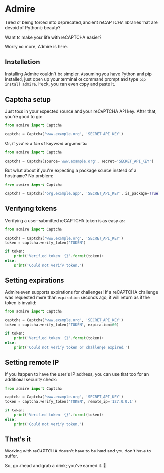# Admire
Tired of being forced into deprecated, ancient reCAPTCHA libraries that are devoid of Pythonic beauty?

Want to make your life with reCAPTCHA easier?

Worry no more, Admire is here.

## Installation
Installing Admire couldn't be simpler. Assuming you have Python and pip installed, just open up your terminal or command prompt and type `pip install admire`. Heck, you can even copy and paste it.

## Captcha setup
Just toss in your expected source and your reCAPTCHA API key. After that, you're good to go:
```python
from admire import Captcha

captcha = Captcha('www.example.org', 'SECRET_API_KEY')
```

Or, if you're a fan of keyword arguments:
```python
from admire import Captcha

captcha = Captcha(source='www.example.org', secret='SECRET_API_KEY')
```

But what about if you're expecting a package source instead of a hostname? No problem:
```python
from admire import Captcha

captcha = Captcha('org.example.app', 'SECRET_API_KEY', is_package=True)
```

## Verifying tokens
Verifying a user-submitted reCAPTCHA token is as easy as:

```python
from admire import Captcha

captcha = Captcha('www.example.org', 'SECRET_API_KEY')
token = captcha.verify_token('TOKEN')

if token:
	print('Verified token: {}'.format(token))
else:
	print('Could not verify token.')
```

## Setting expirations
Admire even supports expirations for challenges! If a reCAPTCHA challenge was requested more than `expiration` seconds ago, it will return as if the token is invalid:
```python
from admire import Captcha

captcha = Captcha('www.example.org', 'SECRET_API_KEY')
token = captcha.verify_token('TOKEN', expiration=60)

if token:
	print('Verified token: {}'.format(token))
else:
	print('Could not verify token or challenge expired.')
```
## Setting remote IP
If you happen to have the user's IP address, you can use that too for an additional security check:
```python
from admire import Captcha

captcha = Captcha('www.example.org', 'SECRET_API_KEY')
token = captcha.verify_token('TOKEN', remote_ip='127.0.0.1')

if token:
	print('Verified token: {}'.format(token))
else:
	print('Could not verify token.')
```

## That's it
Working with reCAPTCHA doesn't have to be hard and you don't have to suffer.

So, go ahead and grab a drink; you've earned it. :beers:
